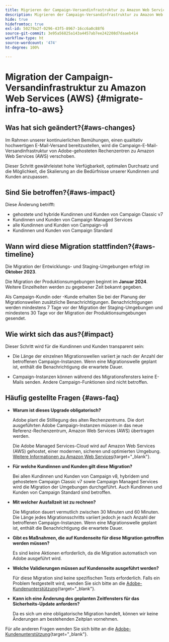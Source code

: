 ```yaml
---
title: Migrieren der Campaign-Versandinfrastruktur zu Amazon Web Services (AWS)
description: Migrieren der Campaign-Versandinfrastruktur zu Amazon Web Services (AWS)
hide: true
hidefromtoc: true
exl-id: 50279a2f-0296-43f5-8967-16cc6a0c88f6
source-git-commit: 3e95a56825a143a4457ab7ee242208d7daaeb414
workflow-type: ht
source-wordcount: '474'
ht-degree: 100%

---
```


# Migration der Campaign-Versandinfrastruktur zu Amazon Web Services (AWS) {#migrate-infra-to-aws}

## Was hat sich geändert?{#aws-changes}

Im Rahmen unserer kontinuierlichen Bemühungen, einen qualitativ hochwertigen E-Mail-Versand bereitzustellen, wird die Campaign-E-Mail-Versandinfrastruktur von Adobe-gehosteten Rechenzentren zu Amazon Web Services (AWS) verschoben.

Dieser Schritt gewährleistet hohe Verfügbarkeit, optimalen Durchsatz und die Möglichkeit, die Skalierung an die Bedürfnisse unserer Kundinnen und Kunden anzupassen.

## Sind Sie betroffen?{#aws-impact}

Diese Änderung betrifft:

* gehostete und hybride Kundinnen und Kunden von Campaign Classic v7
* Kundinnen und Kunden von Campaign Managed Services
* alle Kundinnen und Kunden von Campaign-v8
* Kundinnen und Kunden von Campaign Standard

## Wann wird diese Migration stattfinden?{#aws-timeline}

Die Migration der Entwicklungs- und Staging-Umgebungen erfolgt im **Oktober 2023**.

Die Migration der Produktionsumgebungen beginnt im **Januar 2024**. Weitere Einzelheiten werden zu gegebener Zeit bekannt gegeben.

Als Campaign-Kundin oder -Kunde erhalten Sie bei der Planung der Migrationswellen zusätzliche Benachrichtigungen. Benachrichtigungen werden mindestens 7 Tage vor der Migration der Staging-Umgebungen und mindestens 30 Tage vor der Migration der Produktionsumgebungen gesendet.

## Wie wirkt sich das aus?{#impact}

Dieser Schritt wird für die Kundinnen und Kunden transparent sein:

* Die Länge der einzelnen Migrationswellen variiert je nach der Anzahl der betroffenen Campaign-Instanzen. Wenn eine Migrationswelle geplant ist, enthält die Benachrichtigung die erwartete Dauer.

* Campaign-Instanzen können während des Migrationsfensters keine E-Mails senden. Andere Campaign-Funktionen sind nicht betroffen.


## Häufig gestellte Fragen {#aws-faq}

* **Warum ist dieses Upgrade obligatorisch?**

  Adobe plant die Stilllegung des alten Rechenzentrums. Die dort ausgeführten Adobe Campaign-Instanzen müssen in das neue Referenz-Rechenzentrum, Amazon Web Services (AWS) übertragen werden.

  Die Adobe Managed Services-Cloud wird auf Amazon Web Services (AWS) gehostet, einer modernen, sicheren und optimierten Umgebung. [Weitere Informationen zu Amazon Web Services](https://aws.amazon.com/application-hosting/benefits/){target="_blank"}.

* **Für welche Kundinnen und Kunden gilt diese Migration?**

  Bei allen Kundinnen und Kunden von Campaign v8, hybridem und gehostetem Campaign Classic v7 sowie Campaign Managed Services wird die Migration der Umgebungen durchgeführt. Auch Kundinnen und Kunden von Campaign Standard sind betroffen.

* **Mit welcher Ausfallzeit ist zu rechnen?**

  Die Migration dauert vermutlich zwischen 30 Minuten und 60 Minuten. Die Länge jedes Migrationsschritts variiert jedoch je nach Anzahl der betroffenen Campaign-Instanzen. Wenn eine Migrationswelle geplant ist, enthält die Benachrichtigung die erwartete Dauer.

* **Gibt es Maßnahmen, die auf Kundenseite für diese Migration getroffen werden müssen?**

  Es sind keine Aktionen erforderlich, da die Migration automatisch von Adobe ausgeführt wird.

* **Welche Validierungen müssen auf Kundenseite ausgeführt werden?**

  Für diese Migration sind keine spezifischen Tests erforderlich. Falls ein Problem festgestellt wird, wenden Sie sich bitte an die [Adobe-Kundenunterstützung](https://experienceleague.adobe.com/?support-solution=Campaign&amp;lang=de#support){target="_blank"}.


* **Kann ich eine Änderung des geplanten Zeitfensters für das Sicherheits-Update anfordern?**

  Da es sich um eine obligatorische Migration handelt, können wir keine Änderungen am bestehenden Zeitplan vornehmen.

Für alle anderen Fragen wenden Sie sich bitte an die [Adobe-Kundenunterstützung](https://experienceleague.adobe.com/?support-solution=Campaign&amp;lang=de#support){target="_blank"}.
